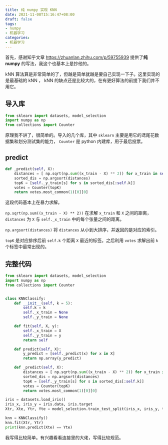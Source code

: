 ```yaml
---
title: 纯 numpy 实现 KNN
date: 2021-11-08T15:16:47+08:00
draft: false
tags:
- numpy
- 机器学习
categories:
- 机器学习
---
```


首先，感谢知乎文章 https://zhuanlan.zhihu.com/p/59755939 提供了**纯 numpy** 的写法，我这个也基本上是抄他的。

kNN 算法算是非常简单的了，但越是简单就越是要自己实现一下子。这里实现的是最基础的 kNN ， kNN 的缺点还是比较大的，在有更好算法的前提下我们并不用它。

## 导入库

``` python
from sklearn import datasets, model_selection
import numpy as np
from collections import Counter
```

原理我不讲了，很简单的。导入的几个库，其中 `sklearn` 主要是用它的鸢尾花数据集和划分测试集的能力， `Counter` 是 python 内建库，用于最后投票。

## predict

``` python
def _predict(self, X):
    distances = [ np.sqrt(np.sum((x_train - X) ** 2)) for x_train in self._x_train]
    sorted_dis = np.argsort(distances)
    topK = [self._y_train[s] for s in sorted_dis[:self.k]]
    votes = Counter(topK)
    return votes.most_common(1)[0][0]
```

这段代码基本上在暴力求解。

`np.sqrt(np.sum((x_train - X) ** 2))` 在求解 `x_train` 和 `X` 之间的距离， `distances` 为 `X` 与 `self._x_train` 中的每个张量之间的距离。

`np.argsort(distances)` 将 `distances` 从小到大排序，并返回的是对应的索引。

`topK` 是对应排序后前 `self.k` 个距离 `X` 最近的标签。之后利用 `votes` 求解出前 `k` 个标签中最常出现的。

## 完整代码

``` python
from sklearn import datasets, model_selection
import numpy as np
from collections import Counter


class KNNClassify:
    def __init__(self, k = 5):
        self.k = k
        self._x_train = None
        self._y_train = None

    def fit(self, X, y):
        self._x_train = X
        self._y_train = y
        return self

    def predict(self, X):
        y_predict = [self._predict(x) for x in X]
        return np.array(y_predict)

    def _predict(self, X):
        distances = [ np.sqrt(np.sum((x_train - X) ** 2)) for x_train in self._x_train]
        sorted_dis = np.argsort(distances)
        topK = [self._y_train[s] for s in sorted_dis[:self.k]]
        votes = Counter(topK)
        return votes.most_common(1)[0][0]

iris = datasets.load_iris()
iris_x, iris_y = iris.data, iris.target
Xtr, Xte, Ytr, Yte = model_selection.train_test_split(iris_x, iris_y, test_size=0.3, random_state=42)

knn = KNNClassify()
knn.fit(Xtr, Ytr)
print(knn.predict(Xte) == Yte)
```

我写得比较简单。有兴趣看看连接里的大佬，写得比较规范。
